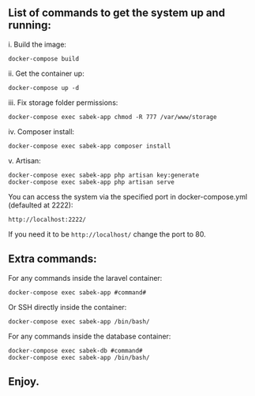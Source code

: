 

## List of commands to get the system up and running:

i. Build the image:

    docker-compose build

ii. Get the container up:

    docker-compose up -d

 iii. Fix storage folder permissions:
 
    docker-compose exec sabek-app chmod -R 777 /var/www/storage

iv. Composer install:

    docker-compose exec sabek-app composer install
v. Artisan:

    docker-compose exec sabek-app php artisan key:generate
    docker-compose exec sabek-app php artisan serve

You can access the system via the specified port in docker-compose.yml (defaulted at 2222):

    http://localhost:2222/
If you need it to be `http://localhost/` change the port to 80.

## Extra commands:

For any commands inside the laravel container:

    docker-compose exec sabek-app #command#

Or SSH directly inside the container:

    docker-compose exec sabek-app /bin/bash/

For any commands inside the database container:

    docker-compose exec sabek-db #command#
    docker-compose exec sabek-app /bin/bash/

## Enjoy.

